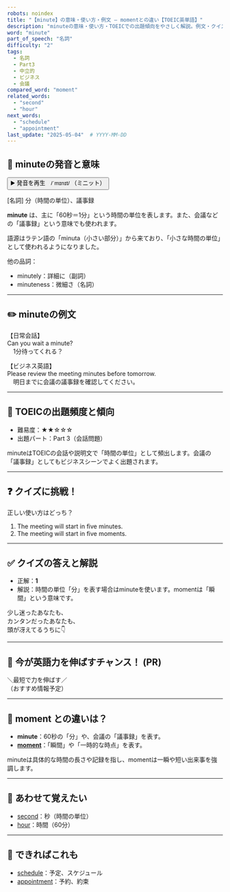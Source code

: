 ```yaml
---
robots: noindex
title: "【minute】の意味・使い方・例文 ― momentとの違い【TOEIC英単語】"
description: "minuteの意味・使い方・TOEICでの出題傾向をやさしく解説。例文・クイズ付きでmomentとの違いもわかりやすく学べます。"
word: "minute"
part_of_speech: "名詞"
difficulty: "2"
tags:
  - 名詞
  - Part3
  - 中立的
  - ビジネス
  - 会議
compared_word: "moment"
related_words:
  - "second"
  - "hour"
next_words:
  - "schedule"
  - "appointment"
last_update: "2025-05-04"  # YYYY-MM-DD
---
```


## 🔰 minuteの発音と意味

<button class="play-audio" onclick="playTTS('minute')">
  <span class="play-audio-main">
    ▶️ 発音を再生　/ˈmɪnɪt/
  </span>
  <span class="play-audio-sub">
    （ミニット）
  </span>
</button>

[名詞] 分（時間の単位）、議事録

**minute** は、主に「60秒＝1分」という時間の単位を表します。また、会議などの「議事録」という意味でも使われます。

語源はラテン語の「minuta（小さい部分）」から来ており、「小さな時間の単位」として使われるようになりました。

他の品詞：  
- minutely：詳細に（副詞）
- minuteness：微細さ（名詞）

---

## ✏️ minuteの例文

【日常会話】  
Can you wait a minute?  
　1分待ってくれる？

【ビジネス英語】  
Please review the meeting minutes before tomorrow.  
　明日までに会議の議事録を確認してください。

---

## 🎯 TOEICの出題頻度と傾向

- 難易度：★★☆☆☆
- 出題パート：Part 3（会話問題）

minuteはTOEICの会話や説明文で「時間の単位」として頻出します。会議の「議事録」としてもビジネスシーンでよく出題されます。

---

## ❓ クイズに挑戦！

正しい使い方はどっち？

1. The meeting will start in five minutes.  
2. The meeting will start in five moments.

---

## ✅ クイズの答えと解説

- 正解：**1**
- 解説：時間の単位「分」を表す場合はminuteを使います。momentは「瞬間」という意味です。

少し迷ったあなたも、  
カンタンだったあなたも、  
頭が冴えてるうちに👇️

---

## 🚀 今が英語力を伸ばすチャンス！ (PR)

<div class="info-center">
＼最短で力を伸ばす／<br>  
（おすすめ情報予定）
</div>

---

## 🤔  moment との違いは？

- **minute**：60秒の「分」や、会議の「議事録」を表す。
- **[moment](/moment)**：「瞬間」や「一時的な時点」を表す。

minuteは具体的な時間の長さや記録を指し、momentは一瞬や短い出来事を強調します。

---

## 🧩 あわせて覚えたい

- [second](/second)：秒（時間の単位）
- [hour](/hour)：時間（60分）

---

## 📖 できればこれも

- [schedule](/schedule)：予定、スケジュール
- [appointment](/appointment)：予約、約束

<!-- cvid: aid08_bid01 -->
